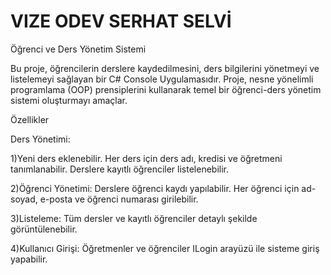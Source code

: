 # VIZE ODEV SERHAT SELVİ
Öğrenci ve Ders Yönetim Sistemi

Bu proje, öğrencilerin derslere kaydedilmesini, ders bilgilerini yönetmeyi ve listelemeyi sağlayan bir C# Console Uygulamasıdır. Proje, nesne yönelimli programlama (OOP) prensiplerini kullanarak temel bir öğrenci-ders yönetim sistemi oluşturmayı amaçlar.

Özellikler

Ders Yönetimi:

1)Yeni ders eklenebilir.
Her ders için ders adı, kredisi ve öğretmeni tanımlanabilir.
Derslere kayıtlı öğrenciler listelenebilir.

2)Öğrenci Yönetimi:
Derslere öğrenci kaydı yapılabilir.
Her öğrenci için ad-soyad, e-posta ve öğrenci numarası girilebilir.

3)Listeleme:
Tüm dersler ve kayıtlı öğrenciler detaylı şekilde görüntülenebilir.

4)Kullanıcı Girişi:
Öğretmenler ve öğrenciler ILogin arayüzü ile sisteme giriş yapabilir.
